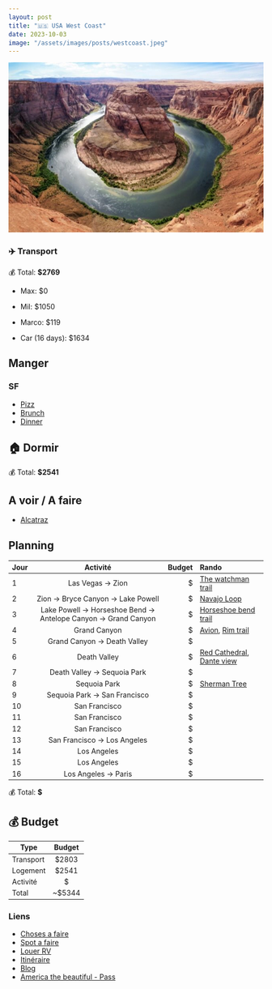 ```yaml
---
layout: post
title: "🇺🇸 USA West Coast"
date: 2023-10-03
image: "/assets/images/posts/westcoast.jpeg"
---
```


![westcoast](/assets/images/posts/westcoast.jpeg)

### ✈️ Transport

💰 Total: **$2769**

- Max: $0
- Mil: $1050
- Marco: $119

- Car (16 days): $1634

## Manger

### SF

- [Pizz](https://maps.app.goo.gl/HvHZETbtdTKobkyV8)
- [Brunch](https://maps.app.goo.gl/UkGMPcbMTZbNxAvy5)
- [Dinner](https://maps.app.goo.gl/QwWm9J5oHyWhFdHG9)

## 🏠 Dormir

💰 Total: **$2541**

## A voir / A faire

- [Alcatraz](https://maps.app.goo.gl/spGCA6h8w5NajufaA)

## Planning

| Jour   |      Activité      |  Budget | Rando |
|----------|:-------------:|------:|:-------------|
| 1 | Las Vegas -> Zion | $ | [The watchman trail](https://www.alltrails.com/fr/explore/trail/us/utah/the-watchman-trail) |
| 2 | Zion -> Bryce Canyon -> Lake Powell | $ | [Navajo Loop](https://www.alltrails.com/fr/explore/trail/us/utah/navajo-loop-and-queens-garden-trail) |
| 3 | Lake Powell -> Horseshoe Bend -> Antelope Canyon -> Grand Canyon | $ | [Horseshoe bend trail](https://www.alltrails.com/fr/randonnee/us/arizona/horseshoe-bend-trail) |
| 4 | Grand Canyon | $ | [Avion](https://www.getyourguide.fr/tusayan-l91478/survol-du-grand-canyon-t110698/), [Rim trail](https://www.alltrails.com/explore/trail/us/arizona/grand-canyon-rim-trail--3) |
| 5 | Grand Canyon -> Death Valley | $ | |
| 6 | Death Valley | $ | [Red Cathedral](https://www.alltrails.com/explore/trail/us/california/golden-canyon-trail-to-red-cathedral), [Dante view](https://www.alltrails.com/explore/trail/us/california/dantes-view-trail) |
| 7 | Death Valley -> Sequoia Park | $ | |
| 8 | Sequoia Park | $ | [Sherman Tree](https://www.alltrails.com/explore/trail/us/california/trail-of-the-sequoias-via-congress-trail) |
| 9 | Sequoia Park -> San Francisco | $ | |
| 10 | San Francisco | $ | |
| 11 | San Francisco | $ | |
| 12 | San Francisco | $ | |
| 13 | San Francisco -> Los Angeles | $ | |
| 14 | Los Angeles | $ | |
| 15 | Los Angeles | $ | |
| 16 | Los Angeles -> Paris | $ | |

💰 Total: **$**

## 💰 Budget

| Type   |      Budget      |
|----------|:-------------:|
| Transport | $2803 |
| Logement | $2541 |
| Activité | $ |
| Total |  ~$5344 |

### Liens

- [Choses a faire](https://www.viree-malin.fr/road-trip-cote-ouest-etats-unis)
- [Spot a faire](https://www.que-faire-en-voyage.com/visiter-ouest-americain-que-faire/)
- [Louer RV](https://indiecampers.com)
- [Itinéraire](https://www.google.com/maps/dir/Las+Vegas,+Nevada,+%C3%89tats-Unis/Zion+National+Park,+Utah,+%C3%89tats-Unis/Parc+national+de+Bryce+Canyon/Horseshoe+Bend,+Arizona,+%C3%89tats-Unis/Grand+Canyon,+Arizona+86052,+%C3%89tats-Unis/Death+Valley,+Californie,+%C3%89tats-Unis/San+Francisco,+Californie,+%C3%89tats-Unis/Monterey,+Californie,+%C3%89tats-Unis/Los+Angeles,+Californie,+%C3%89tats-Unis/@35.9558981,-122.1944802,6z/data=!3m1!4b1!4m56!4m55!1m5!1m1!1s0x80beb782a4f57dd1:0x3accd5e6d5b379a3!2m2!1d-115.1391009!2d36.171563!1m5!1m1!1s0x80caead08844f8d9:0x7c2e3a15aa3656f5!2m2!1d-113.0263005!2d37.2982022!1m5!1m1!1s0x87356bc602c3eb2d:0x6be9d8fbbeac6d06!2m2!1d-112.1870895!2d37.5930377!1m5!1m1!1s0x87346ced52b21091:0xb623646960566829!2m2!1d-111.5103627!2d36.8790612!1m5!1m1!1s0x80cc0654bd27e08d:0xb1c2554442d42e8d!2m2!1d-112.1124846!2d36.0997631!1m5!1m1!1s0x80c739a21e8fffb1:0x1c897383d723dd25!2m2!1d-116.9325408!2d36.5322649!1m5!1m1!1s0x80859a6d00690021:0x4a501367f076adff!2m2!1d-122.4194155!2d37.7749295!1m5!1m1!1s0x808de45270b5fb91:0xee484909d84a3d5e!2m2!1d-121.8946761!2d36.6002378!1m5!1m1!1s0x80c2c75ddc27da13:0xe22fdf6f254608f4!2m2!1d-118.242643!2d34.0549076!3e0?entry=ttu)
- [Blog](https://www.julievoyage.com/road-trip-ouest-americain-itinerair)
- [America the beautiful - Pass](https://www.roadtrippin.fr/organiser/pass-america-the-beautiful.php)
